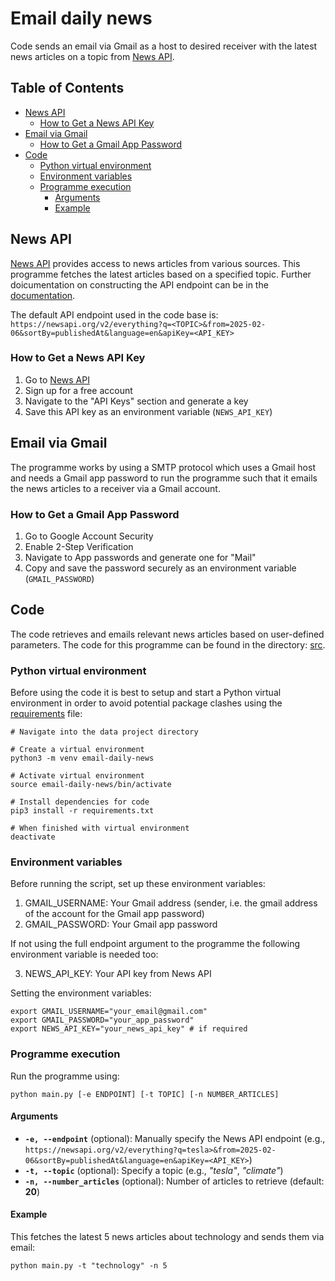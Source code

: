 # **Email daily news**
Code sends an email via Gmail as a host to desired receiver with the latest news articles on a topic from [News API](https://newsapi.org/).

## Table of Contents
- [News API](#news-api)
    - [How to Get a News API Key](#get-news-api-key)
- [Email via Gmail](#email)
    - [How to Get a Gmail App Password](#gmail-password)
- [Code](#code)
    - [Python virtual environment](#python-venv)
    - [Environment variables](#env-var)
    - [Programme execution](#execution)
        - [Arguments](#arguments)
        - [Example](#example)

## News API
[News API](https://newsapi.org/) provides access to news articles from various sources. This programme fetches the latest articles based on a specified topic. Further doicumentation on constructing the API endpoint can be in the [documentation](https://newsapi.org/docs).

The default API endpoint used in the code base is: `https://newsapi.org/v2/everything?q=<TOPIC>&from=2025-02-06&sortBy=publishedAt&language=en&apiKey=<API_KEY>`

### How to Get a News API Key
1. Go to [News API](https://newsapi.org/)
2. Sign up for a free account
3. Navigate to the "API Keys" section and generate a key
4. Save this API key as an environment variable (`NEWS_API_KEY`)

## Email via Gmail
The programme works by using a SMTP protocol which uses a Gmail host and needs a Gmail app password to run the programme such that it emails the news articles to a receiver via a Gmail account.

### How to Get a Gmail App Password
1. Go to Google Account Security
2. Enable 2-Step Verification
2. Navigate to App passwords and generate one for "Mail"
4. Copy and save the password securely as an environment variable (`GMAIL_PASSWORD`)

## Code

The code retrieves and emails relevant news articles based on user-defined parameters. The code for this programme can be found in the directory: [src](src/).

### Python virtual environment

Before using the code it is best to setup and start a Python virtual environment in order to avoid potential package clashes using the [requirements](requirements.txt) file:

```
# Navigate into the data project directory

# Create a virtual environment
python3 -m venv email-daily-news

# Activate virtual environment
source email-daily-news/bin/activate

# Install dependencies for code
pip3 install -r requirements.txt

# When finished with virtual environment
deactivate
```


### Environment variables

Before running the script, set up these environment variables:

1. GMAIL_USERNAME: Your Gmail address (sender, i.e. the gmail address of the account for the Gmail app password)
2. GMAIL_PASSWORD: Your Gmail app password

If not using the full endpoint argument to the programme the following environment variable is needed too:

3. NEWS_API_KEY: Your API key from News API

Setting the environment variables:

```
export GMAIL_USERNAME="your_email@gmail.com"
export GMAIL_PASSWORD="your_app_password"
export NEWS_API_KEY="your_news_api_key" # if required
```


### Programme execution

Run the programme using:

```
python main.py [-e ENDPOINT] [-t TOPIC] [-n NUMBER_ARTICLES]

```

#### Arguments

- **`-e, --endpoint`** (optional): Manually specify the News API endpoint (e.g., `https://newsapi.org/v2/everything?q=tesla>&from=2025-02-06&sortBy=publishedAt&language=en&apiKey=<API_KEY>`)
- **`-t, --topic`** (optional): Specify a topic (e.g., *"tesla"*, *"climate"*)
- **`-n, --number_articles`** (optional): Number of articles to retrieve (default: **20**)

#### Example

This fetches the latest 5 news articles about technology and sends them via email:

```
python main.py -t "technology" -n 5
```